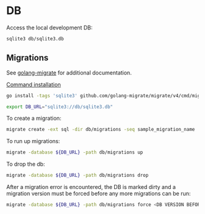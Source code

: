 # DB

Access the local development DB:
```bash
sqlite3 db/sqlite3.db
```

## Migrations

See [golang-migrate](https://github.com/golang-migrate/migrate/tree/master) for additional documentation.

[Command installation](https://github.com/golang-migrate/migrate/blob/master/cmd/migrate/README.md)
```bash
go install -tags 'sqlite3' github.com/golang-migrate/migrate/v4/cmd/migrate@latest
```

```sh
export DB_URL="sqlite3://db/sqlite3.db"
```

To create a migration:
```bash
migrate create -ext sql -dir db/migrations -seq sample_migration_name
```

To run up migrations:
```bash
migrate -database ${DB_URL} -path db/migrations up
```

To drop the db:
```bash
migrate -database ${DB_URL} -path db/migrations drop
```

After a migration error is encountered, the DB is marked dirty and a migration version must be forced before any more migrations can be run:
```bash
migrate -database ${DB_URL} -path db/migrations force <DB VERSION BEFORE ERROR>
```

